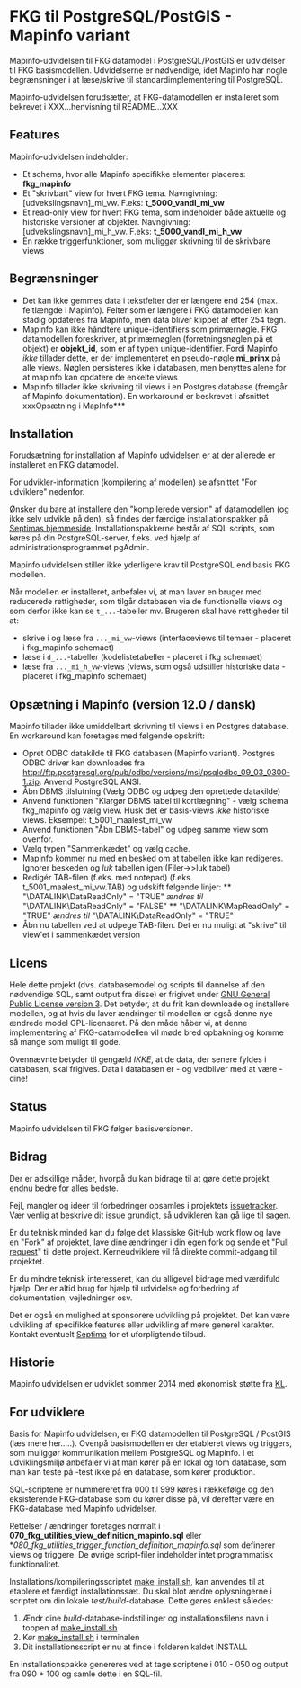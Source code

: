 FKG til PostgreSQL/PostGIS - Mapinfo variant
==============
Mapinfo-udvidelsen til FKG datamodel i PostgreSQL/PostGIS er udvidelser til FKG basismodellen. Udvidelserne er nødvendige, idet Mapinfo har nogle begrænsninger i at læse/skrive til standardimplementering til PostgreSQL.

Mapinfo-udvidelsen forudsætter, at FKG-datamodellen er installeret som bekrevet i XXX...henvisning til README...XXX

Features
-------------
Mapinfo-udvidelsen indeholder:
* Et schema, hvor alle Mapinfo specifikke elementer placeres: **fkg_mapinfo**
* Et "skrivbart" view for hvert FKG tema. Navngivning: [udvekslingsnavn]_mi_vw. F.eks: **t_5000_vandl_mi_vw**
* Et read-only view for hvert FKG tema, som indeholder både aktuelle og historiske versioner af objekter. Navngivning: [udvekslingsnavn]_mi_h_vw. F.eks: **t_5000_vandl_mi_h_vw**
* En række triggerfunktioner, som muliggør skrivning til de skrivbare views

Begrænsninger
-------------
* Det kan ikke gemmes data i tekstfelter der er længere end 254 (max. feltlængde i Mapinfo). Felter som er længere i FKG datamodellen kan stadig opdateres fra Mapinfo, men data bliver klippet af efter 254 tegn.
* Mapinfo kan ikke håndtere unique-identifiers som primærnøgle. FKG datamodellen foreskriver, at primærnøglen (forretningsnøglen på et objekt) er **objekt_id**, som er af typen unique-identifier. Fordi Mapinfo *ikke* tillader dette, er der implementeret en pseudo-nøgle **mi_prinx** på alle views. Nøglen persisteres ikke i databasen, men benyttes alene for at mapinfo kan opdatere de enkelte views
* Mapinfo tillader ikke skrivning til views i en Postgres database (fremgår af Mapinfo dokumentation). En workaround er beskrevet i afsnittet xxxOpsætning i MapInfo***

Installation
-------------
Forudsætning for installation af Mapinfo udvidelsen er at der allerede er installeret en FKG datamodel.

For udvikler-information (kompilering af modellen) se afsnittet "For udviklere" nedenfor. 

Ønsker du bare at installere den "kompilerede version" af datamodellen (og ikke selv udvikle på den), så findes der færdige installationspakker på [Septimas hjemmeside](http://septima.dk/openfkgdownload). Installationspakkerne består af SQL scripts, som køres på din PostgreSQL-server, f.eks. ved hjælp af administrationsprogrammet pgAdmin.

Mapinfo udvidelsen stiller ikke yderligere krav til PostgreSQL end basis FKG modellen.

Når modellen er installeret, anbefaler vi, at man laver en bruger med reducerede rettigheder, som tilgår databasen via de funktionelle views og som derfor ikke kan se `t_...`-tabeller mv.
Brugeren skal have rettigheder til at:
* skrive i og læse fra `..._mi_vw`-views (interfaceviews til temaer - placeret i fkg_mapinfo schemaet)
* læse i `d_...`-tabeller (kodelistetabeller - placeret i fkg schemaet)
* læse fra `..._mi_h_vw`-views (views, som også udstiller historiske data - placeret i fkg_mapinfo schemaet)

Opsætning i Mapinfo (version 12.0 / dansk)
-------------
Mapinfo tillader ikke umiddelbart skrivning til views i en Postgres database. En workaround kan foretages med følgende opskrift:
* Opret ODBC datakilde til FKG databasen (Mapinfo variant). Postgres ODBC driver kan downloades fra http://ftp.postgresql.org/pub/odbc/versions/msi/psqlodbc_09_03_0300-1.zip. Anvend PostgreSQL ANSI.
* Åbn DBMS tilslutning (Vælg ODBC og udpeg den oprettede datakilde)
* Anvend funktionen "Klargør DBMS tabel til kortlægning" - vælg schema fkg_mapinfo og vælg view. Husk det er basis-views *ikke* historiske views. Eksempel: t_5001_maalest_mi_vw
* Anvend funktionen "Åbn DBMS-tabel" og udpeg samme view som ovenfor.
* Vælg typen "Sammenkædet" og vælg cache.
* Mapinfo kommer nu med en besked om at tabellen ikke kan redigeres. Ignorer beskeden og *luk* tabellen igen (Filer->>luk tabel)
* Redigér TAB-filen (f.eks. med notepad) (f.eks. t_5001_maalest_mi_vw.TAB) og udskift følgende linjer:
** "\DATALINK\DataReadOnly" = "TRUE" *ændres til* "\DATALINK\DataReadOnly" = "FALSE"
** "\DATALINK\MapReadOnly" = "TRUE" *ændres til* "\DATALINK\DataReadOnly" = "TRUE"
* Åbn nu tabellen ved at udpege TAB-filen. Det er nu muligt at "skrive" til view'et i sammenkædet version

Licens
-------------
Hele dette projekt (dvs. databasemodel og scripts til dannelse af den nødvendige SQL, samt output fra disse) er frigivet under [GNU General Public License version 3](http://opensource.org/licenses/GPL-3.0). Det betyder, at du frit kan downloade og installere modellen, og at hvis du laver ændringer til modellen er også denne nye ændrede model GPL-licenseret. På den måde håber vi, at denne implementering af FKG-datamodellen vil møde bred opbakning og komme så mange som muligt til gode.

Ovennævnte betyder til gengæld *IKKE*, at de data, der senere fyldes i databasen, skal frigives. Data i databasen er - og vedbliver med at være - dine!


Status
-------------
Mapinfo udvidelsen til FKG følger basisversionen. 

Bidrag
------------
Der er adskillige måder, hvorpå du kan bidrage til at gøre dette projekt endnu bedre for alles bedste.

Fejl, mangler og ideer til forbedringer opsamles i projektets [issuetracker](../../issues). Vær venlig at beskrive dit issue grundigt, så udvikleren kan gå lige til sagen.

Er du teknisk minded kan du følge det klassiske GitHub work flow og lave en "[Fork](https://help.github.com/articles/fork-a-repo)" af projektet, lave dine ændringer i din egen fork og sende et "[Pull request](https://help.github.com/articles/using-pull-requests)" til dette projekt. Kerneudviklere vil få direkte commit-adgang til projektet.

Er du mindre teknisk interesseret, kan du alligevel bidrage med værdifuld hjælp. Der er altid brug for hjælp til udvidelse og forbedring af dokumentation, vejledninger osv.

Det er også en mulighed at sponsorere udvikling på projektet. Det kan være udvikling af specifikke features eller udvikling af mere generel karakter. Kontakt eventuelt [Septima](http://www.septima.dk) for et uforpligtende tilbud.

Historie
-----------
Mapinfo udvidelsen er udviklet sommer 2014 med økonomisk støtte fra [KL](http://kl.dk).

For udviklere
-----------
Basis for Mapinfo udvidelsen, er FKG datamodellen til PostgreSQL / PostGIS (læs mere her.....). Ovenpå basismodellen er der etableret views og triggers, som muliggør kommunikation mellem PostgreSQL og Mapinfo. I et udviklingsmiljø anbefaler vi at man kører på en lokal og tom database, som man kan teste på -test ikke på en database, som kører produktion.

SQL-scriptene er nummereret fra 000 til 999 køres i rækkefølge og den eksisterende FKG-database som du kører disse på, vil derefter være en FKG-database med Mapinfo udvidelser.

Rettelser / ændringer foretages normalt i **070_fkg_utilities_view_definition_mapinfo.sql** eller **080_fkg_utilities_trigger_function_definition_mapinfo.sql* som definerer views og triggere. De øvrige script-filer indeholder intet programmatisk funktionalitet.

Installations/kompileringsscriptet [make_install.sh](src/make_install.sh), kan anvendes til at etablere et færdigt installationssæt. Du skal blot ændre oplysningerne i scriptet om din lokale *test/build*-database. 
Dette gøres enklest således:

1. Ændr dine *build*-database-indstillinger og installationsfilens navn i toppen af [make_install.sh](src/make_install.sh)
5. Kør [make_install.sh](src/make_install.sh) i terminalen 
6. Dit installationsscript er nu at finde i folderen kaldet INSTALL

En installationspakke genereres ved at tage scriptene i 010 - 050 og output fra 090 + 100 og samle dette i en SQL-fil.
